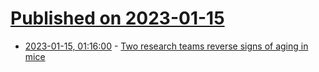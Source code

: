 # [Published on 2023-01-15](index.md)

* [2023-01-15, 01:16:00](https://news.ycombinator.com/item?id=34385785) - [Two research teams reverse signs of aging in mice](https://www.science.org/content/article/two-research-teams-reverse-signs-aging-mice)
